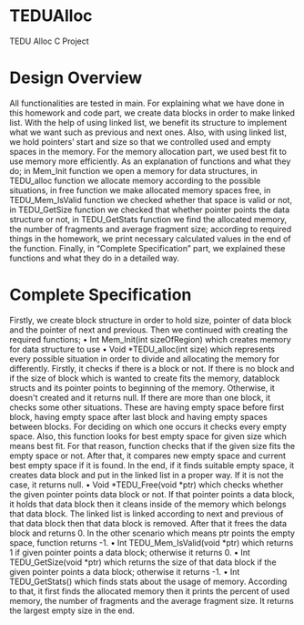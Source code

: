 # TEDUAlloc
TEDU Alloc C Project
# Design Overview
All functionalities are tested in main.
For explaining what we have done in this homework and code part, we create data blocks
in order to make linked list. With the help of using linked list, we benefit its structure to
implement what we want such as previous and next ones. Also, with using linked list, we hold
pointers’ start and size so that we controlled used and empty spaces in the memory. For the
memory allocation part, we used best fit to use memory more efficiently. As an explanation of
functions and what they do; in Mem_Init function we open a memory for data structures, in
TEDU_alloc function we allocate memory according to the possible situations, in free function
we make allocated memory spaces free, in TEDU_Mem_IsValid function we checked whether
that space is valid or not, in TEDU_GetSize function we checked that whether pointer points the
data structure or not, in TEDU_GetStats function we find the allocated memory, the number of
fragments and average fragment size; according to required things in the homework, we print
necessary calculated values in the end of the function. Finally, in “Complete Specification” part,
we explained these functions and what they do in a detailed way.
# Complete Specification
Firstly, we create block structure in order to hold size, pointer of data block and the
pointer of next and previous. Then we continued with creating the required functions;
• Int Mem_Init(int sizeOfRegion) which creates memory for data structure to use
• Void *TEDU_alloc(int size) which represents every possible situation in order to divide
and allocating the memory for differently. Firstly, it checks if there is a block or not. If
there is no block and if the size of block which is wanted to create fits the memory, datablock structs and its pointer points to beginning of the memory. Otherwise, it doesn't
created and it returns null. If there are more than one block, it checks some other
situations. These are having empty space before first block, having empty space after last
block and having empty spaces between blocks. For deciding on which one occurs it
checks every empty space. Also, this function looks for best empty space for given size
which means best fit. For that reason, function checks that if the given size fits the empty
space or not. After that, it compares new empty space and current best empty space if it
is found. In the end, if it finds suitable empty space, it creates data block and put in the
linked list in a proper way. If it is not the case, it returns null.
• Void *TEDU_Free(void *ptr) which checks whether the given pointer points data block or
not. If that pointer points a data block, it holds that data block then it cleans inside of the
memory which belongs that data block. The linked list is linked according to next and
previous of that data block then that data block is removed. After that it frees the data
block and returns 0. In the other scenario which means ptr points the empty space,
function returns -1.
• Int TEDU_Mem_IsValid(void *ptr) which returns 1 if given pointer points a data block;
otherwise it returns 0.
• Int TEDU_GetSize(void *ptr) which returns the size of that data block if the given pointer
points a data block; otherwise it returns -1.
• Int TEDU_GetStats() which finds stats about the usage of memory. According to that, it
first finds the allocated memory then it prints the percent of used memory, the number
of fragments and the average fragment size. It returns the largest empty size in the end.

